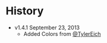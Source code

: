 # History

* v1.4.1 September 23, 2013
	* Added Colors from [@TylerEich](https://github.com/TylerEich/)